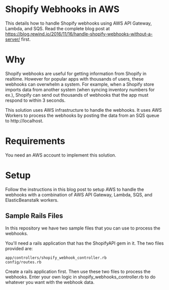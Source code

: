 # Shopify Webhooks in AWS
This details how to handle Shopify webhooks using AWS API Gateway, Lambda, and SQS. Read the complete blog post at https://blog.rewind.io/2016/11/16/handle-shopify-webhooks-without-a-server/ first.

# Why
Shopify webhooks are useful for getting information from Shopify in realtime. However for popular apps with thousands of users, these webhooks can overwhelm a system. For example, when a Shopify store imports data from another system (when syncing inventory numbers for ex.), Shopify can send out thousands of webhooks that the app must respond to within 3 seconds.

This solution uses AWS infrastructure to handle the webhooks. It uses AWS Workers to process the webhooks by posting the data from an SQS queue to http://localhost.

# Requirements
You need an AWS account to implement this solution.

# Setup
Follow the instructions in this blog post to setup AWS to handle the webhooks with a combination of AWS API Gateway, Lambda, SQS, and ElasticBeanstalk workers.

## Sample Rails Files
In this repository we have two sample files that you can use to process the webhooks.

You'll need a rails application that has the ShopifyAPI gem in it. The two files provided are:

```
app/controllers/shopify_webhook_controller.rb
config/routes.rb
```
Create a rails application first. Then use these two files to process the webhooks. Enter your own logic in shopify_webhooks_controller.rb to do whatever you want with the webhook data.

